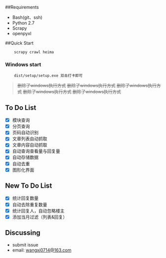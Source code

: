 ##Requirements

* Bash(git、ssh)
* Python 2.7
* Scrapy
* openpyxl

##Quick Start

```shell
    scrapy crawl heima
```

### Windows start
```shell
    dist/setup/setup.exe 双击打卡即可
```

> ~~删除了windows执行方式~~
> ~~删除了windows执行方式~~
> ~~删除了windows执行方式~~
> ~~删除了windows执行方式~~
> ~~删除了windows执行方式~~


## To Do List
- [x] 模块查询
- [x] 分页查询
- [x] 页码自动识别
- [x] 文章列表自动抓取
- [x] 文章内容自动抓取
- [x] 自动查询查看量与回复量
- [x] 自动存储数据
- [x] 自动去重 
- [x] 图形化界面

## New To Do List
- [x] 统计回复数量
- [x] 自动去除重复数量 
- [x] 统计回复人，自动忽略楼主
- [x] 添加当月过滤（列表&回复）

## Discussing

* submit issue
* email: wangxj0714@163.com


